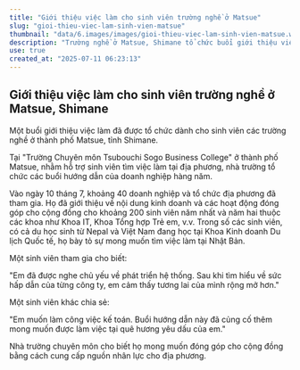 ```yaml
---
title: "Giới thiệu việc làm cho sinh viên trường nghề ở Matsue"
slug: "gioi-thieu-viec-lam-sinh-vien-matsue"
thumbnail: "data/6.images/images/gioi-thieu-viec-lam-sinh-vien-matsue.webp"
description: "Trường nghề ở Matsue, Shimane tổ chức buổi giới thiệu việc làm cho sinh viên, có cả du học sinh Việt Nam tham dự."
use: true
created_at: "2025-07-11 06:23:13"
---
```


## Giới thiệu việc làm cho sinh viên trường nghề ở Matsue, Shimane

Một buổi giới thiệu việc làm đã được tổ chức dành cho sinh viên các trường nghề ở thành phố Matsue, tỉnh Shimane.

Tại "Trường Chuyên môn Tsubouchi Sogo Business College" ở thành phố Matsue, nhằm hỗ trợ sinh viên tìm việc làm tại địa phương, nhà trường tổ chức các buổi hướng dẫn của doanh nghiệp hàng năm.

Vào ngày 10 tháng 7, khoảng 40 doanh nghiệp và tổ chức địa phương đã tham gia. Họ đã giới thiệu về nội dung kinh doanh và các hoạt động đóng góp cho cộng đồng cho khoảng 200 sinh viên năm nhất và năm hai thuộc các khoa như Khoa IT, Khoa Tổng hợp Trẻ em, v.v. Trong số các sinh viên, có cả du học sinh từ Nepal và Việt Nam đang học tại Khoa Kinh doanh Du lịch Quốc tế, họ bày tỏ sự mong muốn tìm việc làm tại Nhật Bản.

Một sinh viên tham gia cho biết:

"Em đã được nghe chủ yếu về phát triển hệ thống. Sau khi tìm hiểu về sức hấp dẫn của từng công ty, em cảm thấy tương lai của mình rộng mở hơn."

Một sinh viên khác chia sẻ:

"Em muốn làm công việc kế toán. Buổi hướng dẫn này đã củng cố thêm mong muốn được làm việc tại quê hương yêu dấu của em."

Nhà trường chuyên môn cho biết họ mong muốn đóng góp cho cộng đồng bằng cách cung cấp nguồn nhân lực cho địa phương.